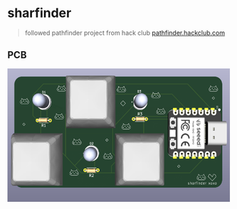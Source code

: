 # sharfinder

 > followed pathfinder project from hack club [pathfinder.hackclub.com](https://pathfinder.hackclub.com/)

## PCB
<img src="\sharfinder - all\imgs\sharfinderPCB.png" alt="sharfinder PCB CAD rendering" style="height: 300px; width:500px;"/>
